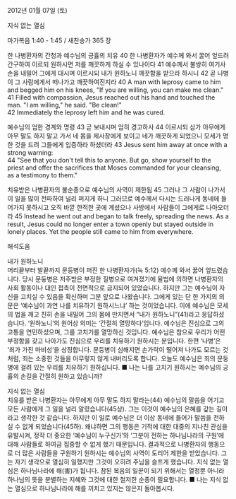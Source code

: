 2012년 01월 07일 (토)

지식 없는 열심



마가복음 1:40 - 1:45 / 새찬송가 365 장


한 나병환자의 간청과 예수님의 긍휼의 치유
40 한 나병환자가 예수께 와서 꿇어 엎드려 간구하여 이르되 원하시면 저를 깨끗하게 하실 수 있나이다 41 예수께서 불쌍히 여기사 손을 내밀어 그에게 대시며 이르시되 내가 원하노니 깨끗함을 받으라 하시니 42 곧 나병이 그 사람에게서 떠나가고 깨끗하여진지라
40 A man with leprosy came to him and begged him on his knees, "If you are willing, you can make me clean."   
41 Filled with compassion, Jesus reached out his hand and touched the man. "I am willing," he said. "Be clean!"   
42 Immediately the leprosy left him and he was cured.   

예수님의 엄한 경계와 명령
43 곧 보내시며 엄히 경고하사 44 이르시되 삼가 아무에게 아무 말도 하지 말고 가서 네 몸을 제사장에게 보이고 네가 깨끗하게 되었으니 모세가 명한 것을 드려 그들에게 입증하라 하셨더라
43 Jesus sent him away at once with a strong warning:   
44 "See that you don't tell this to anyone. But go, show yourself to the priest and offer the sacrifices that Moses commanded for your cleansing, as a testimony to them."   

치유받은 나병환자의 불순종으로 예수님의 사역이 제한됨
45 그러나 그 사람이 나가서 이 일을 많이 전파하여 널리 퍼지게 하니 그러므로 예수께서 다시는 드러나게 동네에 들어가지 못하시고 오직 바깥 한적한 곳에 계셨으나 사방에서 사람들이 그에게로 나아오더라
45 Instead he went out and began to talk freely, spreading the news. As a result, Jesus could no longer enter a town openly but stayed outside in lonely places. Yet the people still came to him from everywhere.

해석도움





내가 원하노니  
머리끝부터 발끝까지 문둥병이 퍼진 한 나병환자가(눅 5:12) 예수께 와서 꿇어 엎드렸습니다. 당시 문둥병은 저주받은 부정한 질병으로 여겨졌기에 율법에 의하면 나병환자의 사회 활동이나 대인 접촉이 전면적으로 금지되어 있었습니다. 하지만 그는 예수님이 자신을 고치실 수 있음을 확신하며 그분 앞으로 나왔습니다. 그에게 있는 단 한 가지의 의문은 ‘예수님이 과연 나를 치유하기 원하시느냐’ 하는 것이었습니다. 이에 예수님은 모세의 법을 깨고 친히 손을 내밀어 그의 몸에 만지면서 “내가 원하노니”(41)라고 응답하셨습니다. ‘원하노니’의 원어상 의미는 ‘간절히 열망하다’입니다. 예수님은 진심으로 그의 고통을 연민하셨으며, 그를 고치기를 열망하신 것입니다. 예수님은 참으로 우리가 어떤 부정함을 갖고 나아가도 진심으로 우리를 치유하기 원하시는 분입니다. 한편 ‘나병’은 ‘죄가 가진 마비성’을 상징합니다. 문둥병이 심해지면 손가락이 떨어져 나가도 모르는 것처럼, 죄는 소중한 것들을 아무렇지 않게 내버리도록 합니다. 오늘도 예수님은 죄의 문둥병에 걸려 있는 우리를 치유하기 원하십니다.
■ 나는 나를 고치기 원하시는 예수님의 긍휼의 손길을 간절히 원하고 있습니까?

지식 없는 열심  
치유를 받은 나병환자는 아무에게 아무 말도 하지 말라는(44) 예수님의 말씀을 어기고 모든 사람에게 그 일을 널리 알렸습니다(45상). 그는 이것이 예수님의 은혜를 갚는 길이라고 생각한 것 같습니다. 하지만 이 일로 예수님은 더 이상 동네에 들어가 말씀을 전하실 수 없게 되었습니다(45하). 왜냐하면 그의 행동은 기적에 대한 대중의 지나친 관심을 유발시켜, 정작 더 중요한 ‘예수님이 누구신가’와 ‘그분이 전하는 하나님나라의 구원’에 대해 사람들로 하여금 집중할 수 없게 했기 때문입니다. 결과적으로 나병환자의 행동으로 더 많은 사람들을 구원하기 원하시는 예수님의 사역이 도리어 제한을 받았습니다. 그는 자기 생각으로 열심히 일했지만 그것이 오히려 주님을 슬프게 했습니다. 지식 없는 열심은 하나님나라에 해(害)가 됩니다. 참된 복음의 일꾼이 되기 위해서는 열정뿐 아니라 하나님의 뜻을 분별하는 지혜와 그것에 대한 철저한 순종이 필요합니다.
■  나는 지식 없는 열심으로 하나님나라에 해를 끼치고 있지는 않은지 돌아봅시다.